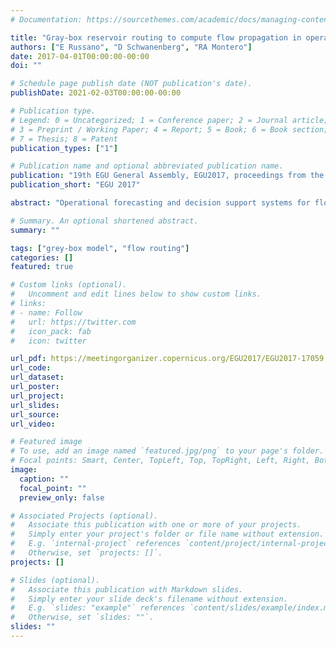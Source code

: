 ```yaml
---
# Documentation: https://sourcethemes.com/academic/docs/managing-content/

title: "Gray-box reservoir routing to compute flow propagation in operational forecasting and decision support systems"
authors: ["E Russano", "D Schwanenberg", "RA Montero"]
date: 2017-04-01T00:00:00-00:00
doi: ""

# Schedule page publish date (NOT publication's date).
publishDate: 2021-02-03T00:00:00-00:00

# Publication type.
# Legend: 0 = Uncategorized; 1 = Conference paper; 2 = Journal article;
# 3 = Preprint / Working Paper; 4 = Report; 5 = Book; 6 = Book section;
# 7 = Thesis; 8 = Patent
publication_types: ["1"]

# Publication name and optional abbreviated publication name.
publication: "19th EGU General Assembly, EGU2017, proceedings from the conference held 23-28 April, 2017 in Vienna, Austria., p.17059" 
publication_short: "EGU 2017"

abstract: "Operational forecasting and decision support systems for flood mitigation and the daily management of water resources require computationally efficient flow routing models. If backwater effects do not play an important role, a hydrological routing approach is often a pragmatic choice. It offers a reasonable accuracy at low computational costs in comparison to a more detailed hydraulic model. This work presents a nonlinear reservoir routing scheme as well as its implementation for the flow propagation between the hydro reservoir Três Marias and a downstream inundation-affected city Pirapora in Brazil. We refer to the model as a gray-box approach due to the identification of the parameter k by a data-driven approach for each reservoir of the cascade, instead of using estimates based on physical characteristics. The model reproduces the discharge at the gauge Pirapora, using 15 reservoirs in the cascade. The obtained results are compared with the ones obtained from the full-hydrodynamic model SOBEK. Results show a relatively good performance for the validation period, with a RMSE of 139.48 for the gray-box model, while the full-hydrodynamic model shows a RMSE of 136.67. The simulation time for a period of several years for the full-hydrodynamic took approximately 64s, while the gray-box model only required about 0.50s. This provides a significant speedup of the computation by only a little trade-off in accuracy, pointing at the potential of the simple approach in the context of time-critical, operational applications. Key-words: flow routing, reservoir routing, gray-box model"

# Summary. An optional shortened abstract.
summary: ""

tags: ["grey-box model", "flow routing"]
categories: []
featured: true

# Custom links (optional).
#   Uncomment and edit lines below to show custom links.
# links:
# - name: Follow
#   url: https://twitter.com
#   icon_pack: fab
#   icon: twitter

url_pdf: https://meetingorganizer.copernicus.org/EGU2017/EGU2017-17059.pdf
url_code:
url_dataset:
url_poster:
url_project:
url_slides:
url_source:
url_video:

# Featured image
# To use, add an image named `featured.jpg/png` to your page's folder. 
# Focal points: Smart, Center, TopLeft, Top, TopRight, Left, Right, BottomLeft, Bottom, BottomRight.
image:
  caption: ""
  focal_point: ""
  preview_only: false

# Associated Projects (optional).
#   Associate this publication with one or more of your projects.
#   Simply enter your project's folder or file name without extension.
#   E.g. `internal-project` references `content/project/internal-project/index.md`.
#   Otherwise, set `projects: []`.
projects: []

# Slides (optional).
#   Associate this publication with Markdown slides.
#   Simply enter your slide deck's filename without extension.
#   E.g. `slides: "example"` references `content/slides/example/index.md`.
#   Otherwise, set `slides: ""`.
slides: ""
---
```

